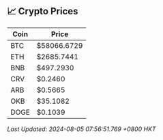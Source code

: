 ## 📈 Crypto Prices

| Coin | Price |
| ---- | ----- |
| BTC | $58066.6729 |
| ETH | $2685.7441 |
| BNB | $497.2930 |
| CRV | $0.2460 |
| ARB | $0.5665 |
| OKB | $35.1082 |
| DOGE | $0.1039 |

_Last Updated: 2024-08-05 07:56:51.769 +0800 HKT_